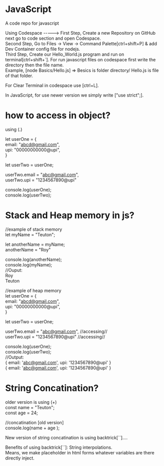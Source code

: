 # JavaScript
A code repo for javascript


Using Codespace ----->
First Step, Create a new Repository on GitHub next go to code section and open Codespace.      
Second Step, Go to Files ->  View ->  Command Palette[ctrl+shift+P] & add Dev Container config file for nodejs.             
Third Step, Create our Hello_World.js program and run on terminal[ctrl+shift+`]. For run javascript files on codespace first write the directory then the file name.      
Example, [node Basics/Hello.js] =>  Besics is folder directory/ Hello.js  is  file of that folder. 

For Clear Terminal in codespace use [ctrl+L].

In JavaScript, for use newer version we simply write ["use strict";].


# how to access in object?

using (.)  

let userOne = {  
    email: "abcd@gmail.com",  
    upi: "00000000000@upi",  
}  

let userTwo = userOne;  

userTwo.email = "abc@gmail.com",  
userTwo.upi = "1234567890@upi"  

console.log(userOne);  
console.log(userTwo);  


# Stack and Heap memory in js?  
//example of stack memory  
let myName = "Teuton";  

let anotherName = myName;  
anotherName = "Roy"  


console.log(anotherName);  
console.log(myName);  
//Ouput:  
Roy  
Teuton  

//example of heap memory  
let userOne = {  
    email: "abcd@gmail.com",  
    upi: "00000000000@upi",  
}  

let userTwo = userOne;   

userTwo.email = "abc@gmail.com", //accessing//  
userTwo.upi = "1234567890@upi"  //accessing//   

console.log(userOne);  
console.log(userTwo);  
//Output:  
{ email: 'abc@gmail.com', upi: '1234567890@upi' }  
{ email: 'abc@gmail.com', upi: '1234567890@upi' }  



# String Concatination?  

older version is using (+)  
const name = "Teuton";  
const age = 24;  

//concatination [old version]  
console.log(name + age );  

New version of string concatination is using backtrick[``]....  

Benefits of using backtrick[``]: String interpolations.  
Means, we make placeholder in html forms whatever variables are there directly inject.  















